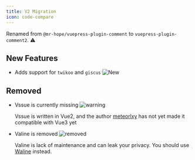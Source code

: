 ```yaml
---
title: V2 Migration
icon: code-compare
---
```


Renamed from `@mr-hope/vuepress-plugin-comment` to `vuepress-plugin-comment2`. ⚠

## New Features

- Adds support for `twikoo` and `giscus` ![New](https://img.shields.io/badge/-New-brightgreen)

## Removed

- Vssue is currently missing ![warning](https://img.shields.io/badge/-warning-yellow)

  Vssue is written in Vue2, and the author [meteorlxy](https://github.com/meteorlxy) has not yet made it compatible with Vue3 yet

- Valine is removed ![removed](https://img.shields.io/badge/-removed-red)

  Valine is lack of maintenance and can leak your privacy. You should use [Waline](https://waline.js.org) instead.
